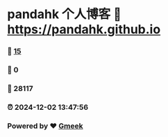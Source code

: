 # pandahk 个人博客 :link: https://pandahk.github.io 
### :page_facing_up: [15](https://pandahk.github.io/tag.html) 
### :speech_balloon: 0 
### :hibiscus: 28117 
### :alarm_clock: 2024-12-02 13:47:56 
### Powered by :heart: [Gmeek](https://github.com/Meekdai/Gmeek)
